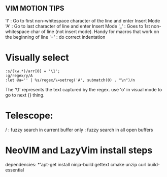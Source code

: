 ## VIM MOTION TIPS

'I' : Go to first non-whitespace character of the line and enter Insert Mode
'A' : Go to last character of line and enter Insert Mode
'_' : Goes to 1st non-whitespace char of line (not insert mode).  Handy for macros that work on the beginning of line
'=<motion>' : do correct indentation

# Visually select 
```vim
:s/(\w.*)/arr[0] = '\1';
:g/regex/y/A
:let @a='' | %s/regex/\=setreg('A', submatch(0) . "\n")/n
```
The '\1' represents the text captured by the regex.
use 'o' in visual mode to go to next {} thing.


# Telescope:
<leader>/ : fuzzy search in current buffer only
<leader><leader> : fuzzy search in all open buffers


# NeoVIM and LazyVim install steps
dependencies:
*'apt-get install ninja-build gettext cmake unzip curl build-essential
